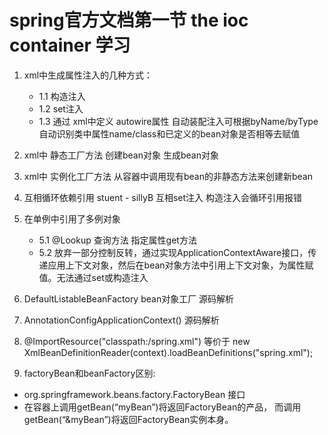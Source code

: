 # spring官方文档第一节 the ioc container 学习
1. xml中生成属性注入的几种方式：
    - 1.1 构造注入 
    - 1.2 set注入
    - 1.3 通过 xml中定义 autowire属性 自动装配注入可根据byName/byType自动识别类中属性name/class和已定义的bean对象是否相等去赋值
2. xml中 静态工厂方法 创建bean对象 生成bean对象
3. xml中 实例化工厂方法 从容器中调用现有bean的非静态方法来创建新bean
4. 互相循环依赖引用  stuent - sillyB  互相set注入  构造注入会循环引用报错
5. 在单例中引用了多例对象  
    - 5.1 @Lookup 查询方法 指定属性get方法
    - 5.2 放弃一部分控制反转，通过实现ApplicationContextAware接口，传递应用上下文对象，然后在bean对象方法中引用上下文对象，为属性赋值。无法通过set或构造注入

6. DefaultListableBeanFactory bean对象工厂 源码解析
7. AnnotationConfigApplicationContext() 源码解析
8. @ImportResource("classpath:/spring.xml")  等价于 new XmlBeanDefinitionReader(context).loadBeanDefinitions("spring.xml");
9. factoryBean和beanFactory区别: 
- org.springframework.beans.factory.FactoryBean 接口
- 在容器上调用getBean(“myBean”)将返回FactoryBean的产品，
而调用getBean(“&myBean”)将返回FactoryBean实例本身。
